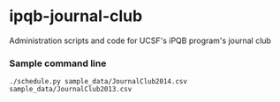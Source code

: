 ipqb-journal-club
=================

Administration scripts and code for UCSF's iPQB program's journal club

### Sample command line

```
./schedule.py sample_data/JournalClub2014.csv sample_data/JournalClub2013.csv
```